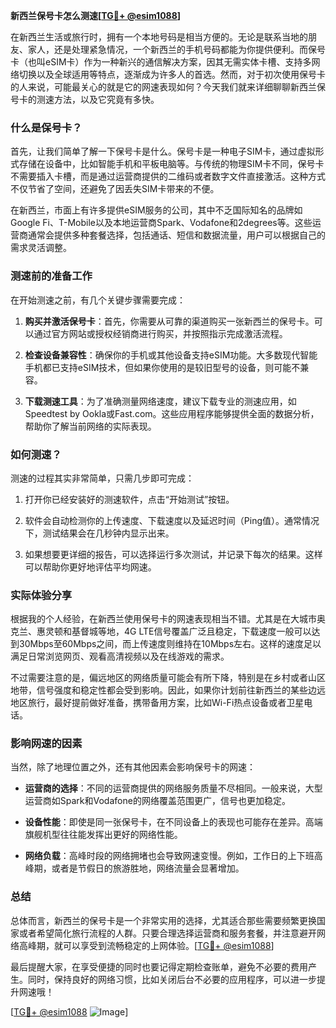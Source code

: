 **新西兰保号卡怎么测速[[TG💪+ @esim1088](https://t.me/s/esim1088)]**

在新西兰生活或旅行时，拥有一个本地号码是相当方便的。无论是联系当地的朋友、家人，还是处理紧急情况，一个新西兰的手机号码都能为你提供便利。而保号卡（也叫eSIM卡）作为一种新兴的通信解决方案，因其无需实体卡槽、支持多网络切换以及全球适用等特点，逐渐成为许多人的首选。然而，对于初次使用保号卡的人来说，可能最关心的就是它的网速表现如何？今天我们就来详细聊聊新西兰保号卡的测速方法，以及它究竟有多快。

### 什么是保号卡？

首先，让我们简单了解一下保号卡是什么。保号卡是一种电子SIM卡，通过虚拟形式存储在设备中，比如智能手机和平板电脑等。与传统的物理SIM卡不同，保号卡不需要插入卡槽，而是通过运营商提供的二维码或者数字文件直接激活。这种方式不仅节省了空间，还避免了因丢失SIM卡带来的不便。

在新西兰，市面上有许多提供eSIM服务的公司，其中不乏国际知名的品牌如Google Fi、T-Mobile以及本地运营商Spark、Vodafone和2degrees等。这些运营商通常会提供多种套餐选择，包括通话、短信和数据流量，用户可以根据自己的需求灵活调整。

### 测速前的准备工作

在开始测速之前，有几个关键步骤需要完成：

1. **购买并激活保号卡**：首先，你需要从可靠的渠道购买一张新西兰的保号卡。可以通过官方网站或授权经销商进行购买，并按照指示完成激活流程。
   
2. **检查设备兼容性**：确保你的手机或其他设备支持eSIM功能。大多数现代智能手机都已支持eSIM技术，但如果你使用的是较旧型号的设备，则可能不兼容。

3. **下载测速工具**：为了准确测量网络速度，建议下载专业的测速应用，如Speedtest by Ookla或Fast.com。这些应用程序能够提供全面的数据分析，帮助你了解当前网络的实际表现。

### 如何测速？

测速的过程其实非常简单，只需几步即可完成：

1. 打开你已经安装好的测速软件，点击“开始测试”按钮。
   
2. 软件会自动检测你的上传速度、下载速度以及延迟时间（Ping值）。通常情况下，测试结果会在几秒钟内显示出来。

3. 如果想要更详细的报告，可以选择运行多次测试，并记录下每次的结果。这样可以帮助你更好地评估平均网速。

### 实际体验分享

根据我的个人经验，在新西兰使用保号卡的网速表现相当不错。尤其是在大城市奥克兰、惠灵顿和基督城等地，4G LTE信号覆盖广泛且稳定，下载速度一般可以达到30Mbps至60Mbps之间，而上传速度则维持在10Mbps左右。这样的速度足以满足日常浏览网页、观看高清视频以及在线游戏的需求。

不过需要注意的是，偏远地区的网络质量可能会有所下降，特别是在乡村或者山区地带，信号强度和稳定性都会受到影响。因此，如果你计划前往新西兰的某些边远地区旅行，最好提前做好准备，携带备用方案，比如Wi-Fi热点设备或者卫星电话。

### 影响网速的因素

当然，除了地理位置之外，还有其他因素会影响保号卡的网速：

- **运营商的选择**：不同的运营商提供的网络服务质量不尽相同。一般来说，大型运营商如Spark和Vodafone的网络覆盖范围更广，信号也更加稳定。
  
- **设备性能**：即使是同一张保号卡，在不同设备上的表现也可能存在差异。高端旗舰机型往往能发挥出更好的网络性能。

- **网络负载**：高峰时段的网络拥堵也会导致网速变慢。例如，工作日的上下班高峰期，或者是节假日的旅游胜地，网络流量会显著增加。

### 总结

总体而言，新西兰的保号卡是一个非常实用的选择，尤其适合那些需要频繁更换国家或者希望简化旅行流程的人群。只要合理选择运营商和服务套餐，并注意避开网络高峰期，就可以享受到流畅稳定的上网体验。[[TG💪+ @esim1088](https://t.me/s/esim1088)]

最后提醒大家，在享受便捷的同时也要记得定期检查账单，避免不必要的费用产生。同时，保持良好的网络习惯，比如关闭后台不必要的应用程序，可以进一步提升网速哦！

[[TG💪+ @esim1088](https://t.me/s/esim1088) ![Image](https://i.postimg.cc/4NQfJmqS/Snipaste-2025-05-13-00-14-12.png)]